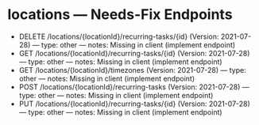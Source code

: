 # locations — Needs-Fix Endpoints

- DELETE /locations/{locationId}/recurring-tasks/{id} (Version: 2021-07-28) — type: other — notes: Missing in client (implement endpoint)
- GET /locations/{locationId}/recurring-tasks/{id} (Version: 2021-07-28) — type: other — notes: Missing in client (implement endpoint)
- GET /locations/{locationId}/timezones (Version: 2021-07-28) — type: other — notes: Missing in client (implement endpoint)
- POST /locations/{locationId}/recurring-tasks (Version: 2021-07-28) — type: other — notes: Missing in client (implement endpoint)
- PUT /locations/{locationId}/recurring-tasks/{id} (Version: 2021-07-28) — type: other — notes: Missing in client (implement endpoint)

